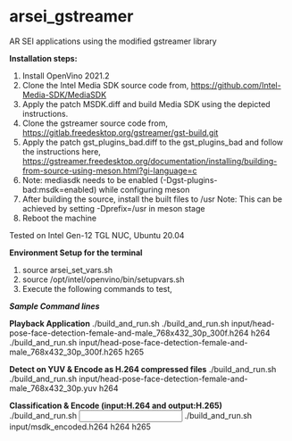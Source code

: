 # arsei_gstreamer

AR SEI applications using the modified gstreamer library

**Installation steps:**

1. Install OpenVino 2021.2
2. Clone the Intel Media SDK source code from,
   https://github.com/Intel-Media-SDK/MediaSDK
3. Apply the patch MSDK.diff and build Media SDK using the depicted instructions.
4. Clone the gstreamer source code from,
   https://gitlab.freedesktop.org/gstreamer/gst-build.git
5. Apply the patch gst_plugins_bad.diff to the gst_plugins_bad and follow the instructions here,
   https://gstreamer.freedesktop.org/documentation/installing/building-from-source-using-meson.html?gi-language=c
6. Note: mediasdk needs to be enabled (-Dgst-plugins-bad:msdk=enabled) while configuring meson 
7. After building the source, install the built files to /usr
   Note: This can be achieved by setting -Dprefix=/usr in meson stage
8. Reboot the machine

Tested on Intel Gen-12 TGL NUC, Ubuntu 20.04

**Environment Setup for the terminal**

1. source arsei_set_vars.sh
2. source /opt/intel/openvino/bin/setupvars.sh
3. Execute the following commands to test,

***Sample Command lines***

**Playback Application**
./build_and_run.sh <Compressed file> <compression scheme>
./build_and_run.sh input/head-pose-face-detection-female-and-male_768x432_30p_300f.h264 h264
./build_and_run.sh input/head-pose-face-detection-female-and-male_768x432_30p_300f.h265 h265

**Detect on YUV & Encode as H.264 compressed files**
./build_and_run.sh <YUV file> <compression scheme>
./build_and_run.sh input/head-pose-face-detection-female-and-male_768x432_30p.yuv h264

**Classification & Encode (input:H.264 and output:H.265)**
./build_and_run.sh <Compressed file> <input compression> <output compression>
./build_and_run.sh input/msdk_encoded.h264 h264 h265
